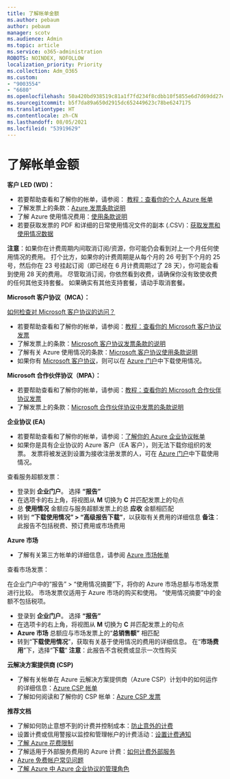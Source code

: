 ```yaml
---
title: 了解帐单金额
ms.author: pebaum
author: pebaum
manager: scotv
ms.audience: Admin
ms.topic: article
ms.service: o365-administration
ROBOTS: NOINDEX, NOFOLLOW
localization_priority: Priority
ms.collection: Adm_O365
ms.custom:
- "9003554"
- "6680"
ms.openlocfilehash: 50a420bd938519c81a1f7fd234f8cdbb10f5855e6d7d69dd27e261ebc7e0c091
ms.sourcegitcommit: b5f7da89a650d2915dc652449623c78be6247175
ms.translationtype: HT
ms.contentlocale: zh-CN
ms.lasthandoff: 08/05/2021
ms.locfileid: "53919629"
---
```

# <a name="understand-billing-amount"></a>了解帐单金额

**客户 LED (WD)：**

- 若要帮助查看和了解你的帐单，请参阅： [教程：查看你的个人 Azure 帐单](https://docs.microsoft.com/azure/cost-management-billing/understand/review-individual-bill?WT.mc_id=Portal-Microsoft_Azure_Support)
- 了解发票上的条款：[Azure 发票条款说明](https://docs.microsoft.com/azure/cost-management-billing/understand/understand-invoice?WT.mc_id=Portal-Microsoft_Azure_Support)
- 了解 Azure 使用情况费用：[使用条款说明](https://docs.microsoft.com/azure/cost-management-billing/understand/understand-usage?WT.mc_id=Portal-Microsoft_Azure_Support)
- 若要获取发票的 PDF 和详细的日常使用情况文件的副本 (.CSV)：[获取发票和使用情况数据](https://docs.microsoft.com/azure/billing/billing-download-azure-invoice-daily-usage-date?WT.mc_id=Portal-Microsoft_Azure_Support)

**注意**：如果你在计费周期内间取消订阅/资源，你可能仍会看到对上一个月任何使用情况的费用。 打个比方，如果你的计费周期是从每个月的 26 号到下个月的 25 号，然后你在 23 号挂起订阅（即已经在 6 月计费周期过了 28 天），你可能会看到使用 28 天的费用。 尽管取消订阅，你依然看到收费，请确保你没有致使收费的任何其他支持套餐。 如果确实有其他支持套餐，请动手取消套餐。

**Microsoft 客户协议（MCA）：**

[如何检查对 Microsoft 客户协议的访问？](https://docs.microsoft.com/azure/cost-management-billing/manage/download-azure-invoice-daily-usage-date?WT.mc_id=Portal-Microsoft_Azure_Support#check-access-to-a-microsoft-customer-agreement)

- 若要帮助查看和了解你的帐单，请参阅：[教程：查看你的 Microsoft 客户协议发票](https://docs.microsoft.com/azure/cost-management-billing/understand/review-customer-agreement-bill?WT.mc_id=Portal-Microsoft_Azure_Support)
- 了解发票上的条款：[Microsoft 客户协议发票条款的说明](https://docs.microsoft.com/azure/cost-management-billing/understand/mca-understand-your-invoice?WT.mc_id=Portal-Microsoft_Azure_Support)
- 了解有关 Azure 使用情况的条款：[Microsoft 客户协议使用条款说明](https://docs.microsoft.com/azure/cost-management-billing/understand/mca-understand-your-usage?WT.mc_id=Portal-Microsoft_Azure_Support)
- 如果你有 [Microsoft 客户协议](https://docs.microsoft.com/azure/cost-management-billing/manage/download-azure-invoice-daily-usage-date?WT.mc_id=Portal-Microsoft_Azure_Support#check-access-to-a-microsoft-customer-agreement)，则可以在 [Azure 门户](https://portal.azure.com/)中下载使用情况。

**Microsoft 合作伙伴协议（MPA）：**

- 若要帮助查看和了解你的帐单，请参阅：[教程：查看你的 Microsoft 合作伙伴协议发票](https://docs.microsoft.com/azure/cost-management-billing/understand/review-partner-agreement-bill?WT.mc_id=Portal-Microsoft_Azure_Support)
- 了解发票上的条款：[Microsoft 合作伙伴协议中发票的条款说明](https://docs.microsoft.com/azure/cost-management-billing/understand/mpa-invoice-terms?WT.mc_id=Portal-Microsoft_Azure_Support)

**企业协议 (EA)**

- 若要帮助查看和了解你的帐单，请参阅：[了解你的 Azure 企业协议帐单](https://docs.microsoft.com/azure/cost-management-billing/understand/review-enterprise-agreement-bill?WT.mc_id=Portal-Microsoft_Azure_Support)
- 如果你是具有企业协议的 Azure 客户（EA 客户），则无法下载你组织的发票。 发票将被发送到设置为接收注册发票的人，可在 [Azure 门户](https://portal.azure.com/)中下载使用情况。

查看服务超额发票：

- 登录到 **企业门户**。 选择 **“报告”**
- 在选项卡的右上角，将视图从 **M** 切换为 **C** 并匹配发票上的句点
- 总 **使用情况** 金额应与服务超额发票上的总 **应收** 金额相匹配
- 转到 **“下载使用情况” > “高级报告下载”**，以获取有关费用的详细信息 **备注**：此报告不包括税费、预订费用或市场费用

**Azure 市场**

- 了解有关第三方帐单的详细信息，请参阅 [Azure 市场帐单](https://docs.microsoft.com/azure/billing/billing-understand-your-azure-marketplace-charges?WT.mc_id=Portal-Microsoft_Azure_Support)

查看市场发票：

在企业门户中的“报告” > “使用情况摘要”下，将你的 Azure 市场总额与市场发票进行比较。 市场发票仅适用于 Azure 市场的购买和使用。 “使用情况摘要”中的金额不包括税项。

- 登录到 **企业门户**。 选择 **“报告”**
- 在选项卡的右上角，将视图从 **M** 切换为 **C** 并匹配发票上的句点
- **Azure 市场** 总额应与市场发票上的“**总销售额”** 相匹配
- 转到“**下载使用情况**”，获取有关基于使用情况的费用的详细信息。 在“**市场费用**”下，选择“**下载**” **注意**：此报告不含税费或显示一次性购买

**云解决方案提供商 (CSP)**

- 了解有关帐单在 Azure 云解决方案提供商（Azure CSP）计划中的如何运作的详细信息：[Azure CSP 帐单](https://docs.microsoft.com/azure/cloud-solution-provider/billing/azure-csp-billing-overview?WT.mc_id=Portal-Microsoft_Azure_Support)
- 了解如何阅读和了解你的 CSP 帐单：[Azure CSP 发票](https://docs.microsoft.com/azure/cloud-solution-provider/billing/azure-csp-invoice?WT.mc_id=Portal-Microsoft_Azure_Support)

**推荐文档**

- 了解如何防止意想不到的计费并控制成本：[防止意外的计费](https://docs.microsoft.com/azure/cost-management-billing/manage/getting-started?WT.mc_id=Portal-Microsoft_Azure_Support)
- 设置计费或信用警报以监控和管理帐户的计费活动：[设置计费通知](https://docs.microsoft.com/azure/cost-management-billing/costs/cost-mgt-alerts-monitor-usage-spending?WT.mc_id=Portal-Microsoft_Azure_Support)
- [了解 Azure 花费限制](https://docs.microsoft.com/azure/cost-management-billing/manage/spending-limit?WT.mc_id=Portal-Microsoft_Azure_Support)
- 了解适用于外部服务费用的 Azure 计费：[如何计费外部服务](https://docs.microsoft.com/azure/cost-management-billing/understand/understand-azure-marketplace-charges?WT.mc_id=Portal-Microsoft_Azure_Support)
- [Azure 免费帐户常见问题](https://azure.microsoft.com/free/free-account-faq/)
- [了解 Azure 中 Azure 企业协议的管理角色](https://docs.microsoft.com/azure/cost-management-billing/manage/understand-ea-roles?WT.mc_id=Portal-Microsoft_Azure_Support)